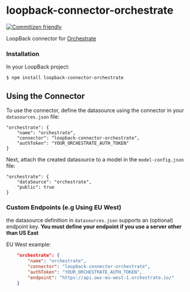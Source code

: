 # loopback-connector-orchestrate
[![Commitizen friendly](https://img.shields.io/badge/commitizen-friendly-brightgreen.svg)](http://commitizen.github.io/cz-cli/)

LoopBack connector for [Orchestrate](http://orchestrate.io)

### Installation

In your LoopBack project:
    
    $ npm install loopback-connector-orchestrate

## Using the Connector
To use the connector, define the datasource using the connector in your `datasources.json` file:
    
    "orchestrate": {
        "name": "orchestrate",
        "connector": "loopback-connector-orchestrate",
        "authToken": "YOUR_ORCHESTRATE_AUTH_TOKEN"
    }
  
Next, attach the created datasource to a model in the `model-config.json` file:

    "orchestrate": {
        "dataSource": "orchestrate",
        "public": true
    }

### Custom Endpoints (e.g Using EU West)
the datasource definition in `datasources.json` supports an (optional) endpoint key. **You must define your endpoint if you use a server other than US East**

EU West example:

```json 
    "orchestrate": {
        "name": "orchestrate",
        "connector": "loopback-connector-orchestrate",
        "authToken": "YOUR_ORCHESTRATE_AUTH_TOKEN", 
        "endpoint": "https://api.aws-eu-west-1.orchestrate.io/"
    }
```

<!-- Now, using the created model, you can send an SMS or make a call using the `send` method of the model:
    
    orchestrate.send(options, callback);
    
**Note**: `options` is defined by the JSON objects in the next two sections:

### Sending a SMS
    {
        type: 'sms',
        to: 'YOUR_ORCHESTRATE_PHONE_NUMBER',
        from: 'TARGET_PHONE_NUMBER',
        body: 'TEXT_MESSAGE'
    }

### Making a Call
    {
        type: 'call',
        to: 'YOUR_ORCHESTRATE_PHONE_NUMBER',
        from: 'TARGET_PHONE_NUMBER',
        url: 'URL_TO_TwiMIL_FILE'
    }
    
## Running the Example
To run the example in the `/example/example.js` directory, you must set the following values in the file:

    var SID = 'YOUR_ORCHESTRATE_ACCOUNT_SID';
    var TOKEN = 'YOUR_ORCHESTRATE_ACCOUNT_TOKEN';
    var TO = 'YOUR_ORCHESTRATE_TELEPHONE_NUMBER';
    var FROM = 'TARGET_PHONE_NUMBER';

Next, from the from the `/loopback-connector-orchestrate/` directory, install the `loopback` module using the following command:
    
    $ npm install loopback
    
Finally, run the example app using the following command from the `/loopback-connector-orchestrate/` directory:

    $ node ./example/example.js
    
**NOTE**: The `url` property points to an XML file that specifies a [TwiMIL](http://www.orchestrate.com/docs/api/twiml) command.
 -->
